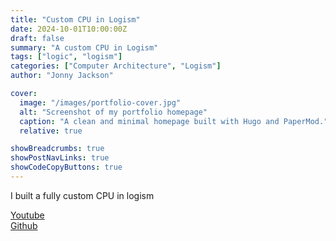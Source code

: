 ```yaml
---
title: "Custom CPU in Logism"
date: 2024-10-01T10:00:00Z
draft: false
summary: "A custom CPU in Logism"
tags: ["logic", "logism"]
categories: ["Computer Architecture", "Logism"]
author: "Jonny Jackson"

cover:
  image: "/images/portfolio-cover.jpg"
  alt: "Screenshot of my portfolio homepage"
  caption: "A clean and minimal homepage built with Hugo and PaperMod."
  relative: true

showBreadcrumbs: true
showPostNavLinks: true
showCodeCopyButtons: true
---
```


I built a fully custom CPU in logism

[Youtube](https://www.youtube.com/watch?v=GrMDUsmhhmk&feature=youtu.be)  
[Github](https://github.com/jonnyjackson26/CPU_in_logism)
